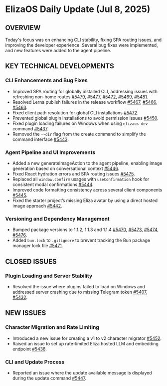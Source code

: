 # ElizaOS Daily Update (Jul 8, 2025)
## OVERVIEW
Today's focus was on enhancing CLI stability, fixing SPA routing issues, and improving the developer experience. Several bug fixes were implemented, and new features were added to the agent pipeline.

## KEY TECHNICAL DEVELOPMENTS

### CLI Enhancements and Bug Fixes
- Improved SPA routing for globally installed CLI, addressing issues with refreshing non-home routes [#5479](https://github.com/elizaos/eliza/pull/5479), [#5477](https://github.com/elizaos/eliza/pull/5477), [#5472](https://github.com/elizaos/eliza/pull/5472), [#5469](https://github.com/elizaos/eliza/pull/5469), [#5481](https://github.com/elizaos/eliza/pull/5481).
- Resolved Lerna publish failures in the release workflow [#5467](https://github.com/elizaos/eliza/pull/5467), [#5466](https://github.com/elizaos/eliza/pull/5466), [#5463](https://github.com/elizaos/eliza/pull/5463).
- Fixed client path resolution for global CLI installations [#5472](https://github.com/elizaos/eliza/pull/5472).
- Prevented global plugin installations to avoid permission issues [#5450](https://github.com/elizaos/eliza/pull/5450).
- Fixed plugin loading failures on Windows when using `elizaos dev` command [#5437](https://github.com/elizaos/eliza/pull/5437).
- Removed the `--dir` flag from the create command to simplify the command interface [#5443](https://github.com/elizaos/eliza/pull/5443).

### Agent Pipeline and UI Improvements
- Added a new generateImageAction to the agent pipeline, enabling image generation based on conversational context [#5446](https://github.com/elizaos/eliza/pull/5446).
- Fixed React hydration errors and SPA routing issues [#5475](https://github.com/elizaos/eliza/pull/5475).
- Replaced all `window.confirm` usages with `useConfirmation` hook for consistent modal confirmations [#5444](https://github.com/elizaos/eliza/pull/5444).
- Improved code formatting consistency across several client components [#5445](https://github.com/elizaos/eliza/pull/5445).
- Fixed the starter project’s missing Eliza avatar by using a direct hosted image approach [#5442](https://github.com/elizaos/eliza/pull/5442).

### Versioning and Dependency Management
- Bumped package versions to 1.1.2, 1.1.3 and 1.1.4 [#5470](https://github.com/elizaos/eliza/pull/5470), [#5473](https://github.com/elizaos/eliza/pull/5473), [#5474](https://github.com/elizaos/eliza/pull/5474), [#5476](https://github.com/elizaos/eliza/pull/5476).
- Added `bun.lock` to `.gitignore` to prevent tracking the Bun package manager lock file [#5471](https://github.com/elizaos/eliza/pull/5471).

## CLOSED ISSUES

### Plugin Loading and Server Stability
- Resolved the issue where plugins failed to load on Windows and addressed server crashing due to missing Telegram token [#5407](https://github.com/elizaos/eliza/issues/5407), [#5432](https://github.com/elizaos/eliza/issues/5432).

## NEW ISSUES

### Character Migration and Rate Limiting
- Introduced a new issue for creating a v1 to v2 character migrator [#5452](https://github.com/elizaos/eliza/issues/5452).
- Raised an issue to set up rate-limited Eliza hosted LLM and embedding endpoint [#5438](https://github.com/elizaos/eliza/issues/5438).

### CLI and Update Process
- Reported an issue where the update available message is displayed during the update command [#5447](https://github.com/elizaos/eliza/issues/5447).